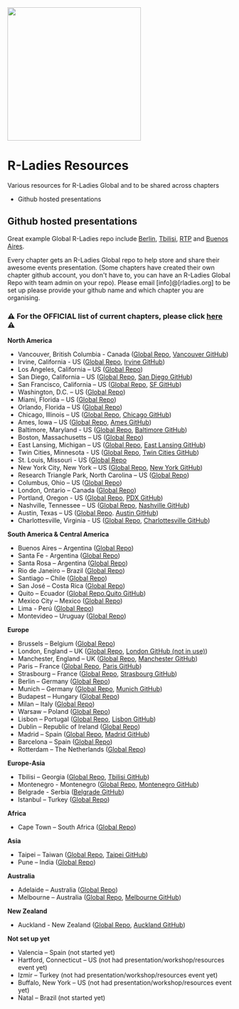 <img src="https://github.com/rladies/starter-kit/blob/master/logo/R-LadiesGlobal_RBG_online_LogoWithText_Horizontal.png" width="300px" />

# R-Ladies Resources
Various resources for R-Ladies Global and to be shared across chapters
 - Github hosted presentations

## Github hosted presentations

Great example Global R-Ladies repo include [Berlin](https://github.com/rladies/meetup-presentations_berlin/), [Tbilisi](https://github.com/rladies/meetup-presentations_tbilisi), [RTP](https://github.com/rladies/meetup-presentations_rtp) and [Buenos Aires](https://github.com/rladies/meetup-presentations_buenosaires). 

Every chapter gets an R-Ladies Global repo to help store and share their awesome events presentation. (Some chapters have created their own chapter github account, you don't have to, you can have an R-Ladies Global Repo with team admin on your repo). Please email [info]@[rladies.org] to be set up please provide your github name and which chapter you are organising.  

### :warning: For the OFFICIAL list of current chapters, please click [here](https://github.com/rladies/starter-kit/blob/master/Current-Chapters.csv) :warning:

**North America**
 * Vancouver, British Columbia - Canada ([Global Repo](https://github.com/rladies/meetup-presentations_vancouver), [Vancouver GitHub](https://github.com/RLadiesVancouver))
 * Irvine, California - US ([Global Repo](https://github.com/rladies/meetup-presentations_irvine), [Irvine GitHub](https://github.com/rladies-irvine))
 * Los Angeles, California – US ([Global Repo](https://github.com/rladies/meetup-presentations_la))
 * San Diego, California – US ([Global Repo](https://github.com/rladies/meetup-presentations_sandiego), [San Diego GitHub](https://github.com/rladies-san-diego))
 * San Francisco, California – US ([Global Repo](https://github.com/rladies/meetup-presentations_sanfrancisco), [SF GitHub](https://github.com/R-ladies))
 * Washington, D.C. – US ([Global Repo](https://github.com/rladies/meetup-presentations_dc))
 * Miami, Florida – US ([Global Repo](https://github.com/rladies/meetup-presentations_miami))
 * Orlando, Florida – US ([Global Repo](https://github.com/rladies/meetup-presentations_orlando))
 * Chicago, Illinois – US ([Global Repo](https://github.com/rladies/meetup-presentations_chicago), [Chicago GitHub](https://github.com/rladies-chicago))
 * Ames, Iowa – US ([Global Repo](https://github.com/rladies/meetup-presentations_ames), [Ames GitHub](https://github.com/rladies-ames))
 * Baltimore, Maryland - US ([Global Repo](https://github.com/rladies/meetup-presentations_baltimore), [Baltimore GitHub](https://github.com/rladies-baltimore))
 * Boston, Massachusetts – US ([Global Repo](https://github.com/rladies/meetup-presentations_boston))
 * East Lansing, Michigan – US ([Global Repo](https://github.com/rladies/meetup-presentations_east-lansing), [East Lansing GitHub](https://github.com/rladies-eastlansing))
 * Twin Cities, Minnesota - US ([Global Repo](https://github.com/rladies/meetup-presentations_twincities), [Twin Cities GitHub](https://github.com/rladiestc))
 * St. Louis, Missouri - US ([Global Repo](https://www.meetup.com/R-Ladies-St-Louis)
 * New York City, New York – US ([Global Repo](https://github.com/rladies/meetup-presentations_newyork), [New York GitHub](https://github.com/rladies-nyc))
 * Research Triangle Park, North Carolina – US ([Global Repo](https://github.com/rladies/meetup-presentations_rtp))
 * Columbus, Ohio – US ([Global Repo](https://github.com/rladies/meetup-presentations_columbus))
 * London, Ontario – Canada ([Global Repo](https://github.com/rladies/meetup-presentations_london_ontario))
 * Portland, Oregon - US ([Global Repo](https://github.com/rladies/meetup-presentations_portland), [PDX GitHub](https://github.com/rladies-pdx))
 * Nashville, Tennessee – US ([Global Repo](https://github.com/rladies/meetup-presentations_nashville), [Nashville GitHub](https://github.com/rladies-nashville))
 * Austin, Texas – US ([Global Repo](https://github.com/rladies/meetup-presentations_austin). [Austin GitHub](https://github.com/rladiesaustin))
 * Charlottesville, Virginia - US ([Global Repo](https://github.com/rladies/meetup-presentations_charlottesville), [Charlottesville GitHub](https://github.com/RLadiesCharlottesville))

 
**South America & Central America**
 *  Buenos Aires – Argentina ([Global Repo](https://github.com/rladies/meetup-presentations_buenosaires))
 *  Santa Fe - Argentina ([Global Repo](https://github.com/rladies/meetup-presentations_santafe))
 *  Santa Rosa – Argentina ([Global Repo](https://github.com/rladies/meetup-presentations_santarosa))
 *  Rio de Janeiro – Brazil ([Global Repo](https://github.com/rladies/meetup-presentations_rio))
 *  Santiago – Chile ([Global Repo](https://github.com/rladies/meetup-presentations_santiago))
 *  San José – Costa Rica ([Global Repo](https://github.com/rladies/meetup-presentations_sanjose))
 *  Quito – Ecuador ([Global Repo](https://github.com/rladies/meetup-presentations_quito),[Quito GitHub](https://github.com/RLadies-Quito))
 *  Mexico City – Mexico ([Global Repo](https://github.com/rladies/meetup-presentations_cdmx))
 *  Lima - Perú ([Global Repo](https://github.com/rladies/meetup-presentations_lima))
 *  Montevideo – Uruguay ([Global Repo](https://github.com/rladies/meetup-presentations_montevideo)) 
 
**Europe**
 * Brussels – Belgium ([Global Repo](https://github.com/rladies/meetup-presentations_brussels))
 * London, England – UK ([Global Repo](https://github.com/rladies/meetup-presentations_london), [London GitHub (not in use)](https://github.com/rladies-london))
 * Manchester, England – UK ([Global Repo](https://github.com/rladies/meetup-presentations_manchester), [Manchester GitHub](https://github.com/RLadiesManchester))
 * Paris – France ([Global Repo](https://github.com/rladies/meetup-presentations_paris), [Paris GitHub](https://github.com/rladies-paris))
 * Strasbourg – France ([Global Repo](https://github.com/rladies/meetup-presentations_strasbourg), [Strasbourg GitHub](https://github.com/R-Ladies-Strasbourg))
 * Berlin – Germany ([Global Repo](https://github.com/rladies/meetup-presentations_berlin))
 * Munich – Germany ([Global Repo](https://github.com/rladies/meetup-presentations_munich), [Munich GitHub](https://github.com/rladies-munich))
 * Budapest – Hungary ([Global Repo](https://github.com/rladies/meetup-presentations_budapest))
 * Milan – Italy ([Global Repo](https://github.com/rladies/meetup-presentations_milan))
 * Warsaw – Poland ([Global Repo](https://github.com/rladies/meetup-presentations_warsaw))
 * Lisbon – Portugal ([Global Repo](https://github.com/rladies/meetup-presentations_lisbon), [Lisbon GitHub](https://github.com/rladieslx))
 * Dublin – Republic of Ireland ([Global Repo](https://github.com/rladies/meetup-presentations_dublin))
 * Madrid – Spain ([Global Repo](https://github.com/rladies/meetup-presentations_madrid), [Madrid GitHub](https://github.com/RLadiesMadrid))
 * Barcelona – Spain ([Global Repo](https://github.com/rladies/meetup-presentations_barcelona))
 * Rotterdam – The Netherlands ([Global Repo](https://github.com/rladies/meetup-presentations_rotterdam)) 
 
**Europe-Asia**
 * Tbilisi – Georgia ([Global Repo](https://github.com/rladies/meetup-presentations_tbilisi), [Tbilisi GitHub](https://github.com/rladiestbilisi))
 * Montenegro - Montenegro ([Global Repo](https://github.com/rladies/meetup-presentations_montenegro), [Montenegro GitHub](https://github.com/RLadiesMontenegro))
 * Belgrade - Serbia ([Belgrade GitHub](https://github.com/RLadiesBelgrade))
 * Istanbul – Turkey ([Global Repo](https://github.com/rladies/meetup-presentations_istanbul))
 
**Africa**
 * Cape Town – South Africa ([Global Repo](https://github.com/rladies/meetup-presentations_capetown))

**Asia**
- Taipei – Taiwan ([Global Repo](https://github.com/rladies/meetup-presentations_taipei), [Taipei GitHub](https://github.com/rladiestaipei))
- Pune – India ([Global Repo](https://github.com/rladies/meetup-presentations_pune))

**Australia**
 * Adelaide – Australia ([Global Repo](https://github.com/rladies/meetup-presentations_adelaide))
 * Melbourne – Australia ([Global Repo](https://github.com/rladies/meetup-presentations_melbourne), [Melbourne GitHub](https://github.com/R-LadiesAU))
 
**New Zealand**
* Auckland - New Zealand ([Global Repo](https://github.com/rladies/meetup-presentations_auckland), [Auckland GitHub](https://github.com/R-LadiesAKL))

 **Not set up yet**
  - Valencia – Spain (not started yet)
  - Hartford, Connecticut – US (not had presentation/workshop/resources event yet)
  - Izmir – Turkey (not had presentation/workshop/resources event yet)
  - Buffalo, New York – US (not had presentation/workshop/resources event yet)
  - Natal – Brazil (not started yet)
